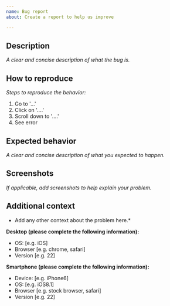 ```yaml
---
name: Bug report
about: Create a report to help us improve

---
```


## Description

*A clear and concise description of what the bug is.*

## How to reproduce

*Steps to reproduce the behavior:*
1. Go to '...'
2. Click on '....'
3. Scroll down to '....'
4. See error

## Expected behavior

*A clear and concise description of what you expected to happen.*

## Screenshots

*If applicable, add screenshots to help explain your problem.*

## Additional context
* Add any other context about the problem here.* 

**Desktop (please complete the following information):**
 - OS: [e.g. iOS]
 - Browser [e.g. chrome, safari]
 - Version [e.g. 22]

**Smartphone (please complete the following information):**
 - Device: [e.g. iPhone6]
 - OS: [e.g. iOS8.1]
 - Browser [e.g. stock browser, safari]
 - Version [e.g. 22]
